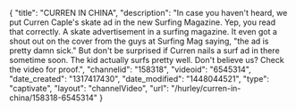 {
    "title": "CURREN IN CHINA",
    "description": "In case you haven't heard, we put Curren Caple's skate ad in the new Surfing Magazine. Yep, you read that correctly. A skate advertisement in a surfing magazine. It even got a shout out on the cover from the guys at Surfing Mag saying, \"the ad is pretty damn sick.\" But don't be surprised if Curren nails a surf ad in there sometime soon. The kid actually surfs pretty well. Don't believe us? Check the video for proof.",
    "channelid": "158318",
    "videoid": "6545314",
    "date_created": "1317417430",
    "date_modified": "1448044521",
    "type": "captivate",
    "layout": "channelVideo",
    "url": "\/hurley\/curren-in-china\/158318-6545314"
}